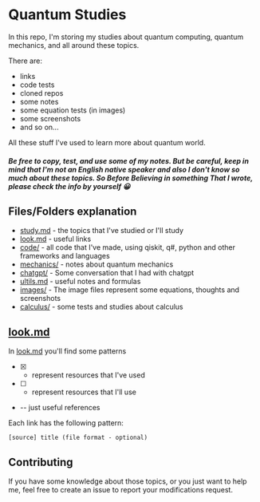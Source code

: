 # Quantum Studies

In this repo, I'm storing my studies about quantum computing, quantum mechanics, and all around these topics.


There are:

* links
* code tests
* cloned repos
* some notes
* some equation tests (in images)
* some screenshots
* and so on...

All these stuff I've used to learn more about quantum world.


##### *Be free to copy, test, and use some of my notes. But be careful, keep in mind that I'm not an English native speaker and also I don't know so much about these topics. So Before Believing in something That I wrote, please check the info by yourself 😀*


## Files/Folders explanation

* [study.md](./study.md) - the topics that I've studied or I'll study
* [look.md](./look.md) - useful links
* [code/](./code/) - all code that I've made, using qiskit, q#, python and other frameworks and languages
* [mechanics/](./mechanics/) - notes about quantum mechanics
* [chatgpt/](./chatgpt/) - Some conversation that I had with chatgpt
* [ultils.md](./utils.md) - useful notes and formulas
* [images/](./images/) - The image files represent some equations, thoughts and screenshots
* [calculus/](./calculus/) - some tests and studies about calculus

## [look.md](./look.md)
In [look.md](./look.md) you'll find some patterns

* [X] - represent resources that I've used 
* [ ] - represent resources that I'll use
* -- just useful references

Each link has the following pattern:
```
[source] title (file format - optional)
```

## Contributing

If you have some knowledge about those topics, or you just want to help me, feel free to create an issue to report your modifications request.

